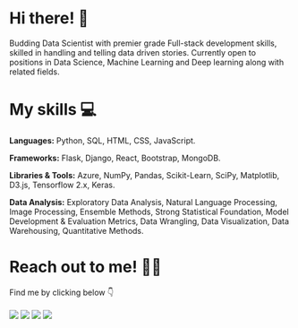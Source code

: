 # Hi there! 🚀

Budding Data Scientist with premier grade Full-stack development skills, skilled in handling and telling data driven stories.
Currently open to positions in Data Science, Machine Learning and Deep learning along with related fields.

# My skills 💻

**Languages:** Python, SQL, HTML, CSS, JavaScript.

**Frameworks:** Flask, Django, React, Bootstrap, MongoDB.

**Libraries & Tools:** Azure, NumPy, Pandas, Scikit-Learn, SciPy, Matplotlib, D3.js, Tensorflow 2.x, Keras.

**Data Analysis:** Exploratory Data Analysis, Natural Language Processing, Image Processing, Ensemble Methods, Strong Statistical Foundation, Model Development & Evaluation Metrics, Data Wrangling, Data Visualization, Data Warehousing, Quantitative Methods.

# Reach out to me! 🕺🏼

Find me by clicking below 👇<br><br>[<img src="https://img.icons8.com/ios-filled/50/000000/linkedin.png"/>](https://www.linkedin.com/in/madhav-somanath/)    [<img src="https://img.icons8.com/ios-filled/50/000000/domain.png"/>](https://madhav-somanath.github.io/PortfolioV2/)    [<img src="https://img.icons8.com/ios-filled/50/000000/medium-monogram.png"/>](https://medium.com/@madhav.somanath)    [<img src="https://img.icons8.com/ios-filled/50/000000/composing-mail.png"/>](mailto:madhav.somanath@gmail.com)
